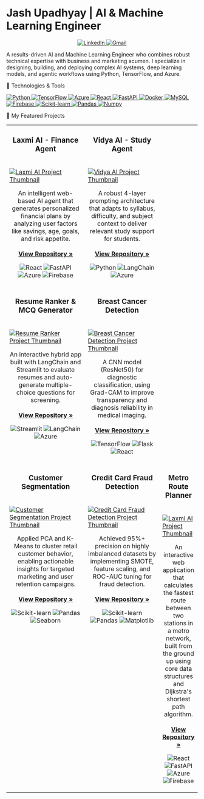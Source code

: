 <h1>Jash Upadhyay | AI & Machine Learning Engineer</h1>
<p align="center">
<a href="https://www.linkedin.com/in/jashupadhyay-ai/" target="_blank">
<img src="https://img.shields.io/badge/LinkedIn-0077B5?style=for-the-badge&logo=linkedin&logoColor=white" alt="LinkedIn"/>
</a>
<a href="mailto:jashupadhyay279@gmail.com">
<img src="https://img.shields.io/badge/Gmail-D14836?style=for-the-badge&logo=gmail&logoColor=white" alt="Gmail"/>
</a>
</p>

A results-driven AI and Machine Learning Engineer who combines robust technical expertise with business and marketing acumen. I specialize in designing, building, and deploying complex AI systems, deep learning models, and agentic workflows using Python, TensorFlow, and Azure.

🔧 Technologies & Tools
<p align="left">
<a href="https://www.python.org" target="_blank"> <img src="https://img.shields.io/badge/Python-3776AB?style=for-the-badge&logo=python&logoColor=white" alt="Python"/> </a>
<a href="https://www.tensorflow.org" target="_blank"> <img src="https://img.shields.io/badge/TensorFlow-FF6F00?style=for-the-badge&logo=tensorflow&logoColor=white" alt="TensorFlow"/> </a>
<a href="https://azure.microsoft.com" target="_blank"> <img src="https://img.shields.io/badge/Azure-0078D4?style=for-the-badge&logo=microsoftazure&logoColor=white" alt="Azure"/> </a>
<a href="https://reactjs.org/" target="_blank"> <img src="https://img.shields.io/badge/React-20232A?style=for-the-badge&logo=react&logoColor=61DAFB" alt="React"/> </a>
<a href="https://www.fastapi.tiangolo.com/" target="_blank"> <img src="https://img.shields.io/badge/FastAPI-009688?style=for-the-badge&logo=fastapi&logoColor=white" alt="FastAPI"/> </a>
<a href="https://www.docker.com/" target="_blank"> <img src="https://img.shields.io/badge/Docker-2496ED?style=for-the-badge&logo=docker&logoColor=white" alt="Docker"/> </a>
<a href="https://www.mysql.com/" target="_blank"> <img src="https://img.shields.io/badge/MySQL-4479A1?style=for-the-badge&logo=mysql&logoColor=white" alt="MySQL"/> </a>
<a href="https://firebase.google.com/" target="_blank"> <img src="https://img.shields.io/badge/Firebase-FFCA28?style=for-the-badge&logo=firebase&logoColor=black" alt="Firebase"/> </a>
<a href="https://scikit-learn.org/" target="_blank"> <img src="https://img.shields.io/badge/Scikit--Learn-F7931E?style=for-the-badge&logo=scikit-learn&logoColor=white" alt="Scikit-learn"/> </a>
<a href="https://pandas.pydata.org/" target="_blank"> <img src="https://img.shields.io/badge/Pandas-150458?style=for-the-badge&logo=pandas&logoColor=white" alt="Pandas"/> </a>
<a href="https://numpy.org/" target="_blank"> <img src="https://img.shields.io/badge/Numpy-013243?style=for-the-badge&logo=numpy&logoColor=white" alt="Numpy"/> </a>
</p>

🚀 My Featured Projects
<table width="100%">
<tr>
<td width="50%" valign="top">
<h3 align="center">Laxmi AI - Finance Agent</h3>
<br />
<a href="https://github.com/upadhyay-jash/laxmi-ai" target="_blank">
<img src="https://placehold.co/400x250/1f2937/ffffff?text=Laxmi+AI" alt="Laxmi AI Project Thumbnail">
</a>
<br />
<p align="center">
An intelligent web-based AI agent that generates personalized financial plans by analyzing user factors like savings, age, goals, and risk appetite.
<br /><br />
<a href="https://github.com/upadhyay-jash/laxmi-ai" target="_blank"><strong>View Repository &raquo;</strong></a>
</p>
<p align="center">
<img src="https://img.shields.io/badge/React-20232A?style=for-the-badge&logo=react&logoColor=61DAFB" alt="React"/>
<img src="https://img.shields.io/badge/FastAPI-009688?style=for-the-badge&logo=fastapi&logoColor=white" alt="FastAPI"/>
<img src="https://img.shields.io/badge/Azure-0078D4?style=for-the-badge&logo=microsoftazure&logoColor=white" alt="Azure"/>
<img src="https://img.shields.io/badge/Firebase-FFCA28?style=for-the-badge&logo=firebase&logoColor=black" alt="Firebase"/>
</p>
</td>
<td width="50%" valign="top">
<h3 align="center">Vidya AI - Study Agent</h3>
<br />
<a href="https://github.com/upadhyay-jash/vidya-ai" target="_blank">
<img src="https://placehold.co/400x250/3b82f6/ffffff?text=Vidya+AI" alt="Vidya AI Project Thumbnail">
</a>
<br />
<p align="center">
A robust 4-layer prompting architecture that adapts to syllabus, difficulty, and subject context to deliver relevant study support for students.
<br /><br />
<a href="https://github.com/upadhyay-jash/vidya-ai" target="_blank"><strong>View Repository &raquo;</strong></a>
</p>
<p align="center">
<img src="https://img.shields.io/badge/Python-3776AB?style=for-the-badge&logo=python&logoColor=white" alt="Python"/>
<img src="https://img.shields.io/badge/LangChain-FFFFFF?style=for-the-badge&logo=langchain&logoColor=black" alt="LangChain"/>
<img src="https://img.shields.io/badge/Azure-0078D4?style=for-the-badge&logo=microsoftazure&logoColor=white" alt="Azure"/>
</p>
</td>
</tr>
<tr>
<td width="50%" valign="top">
<h3 align="center">Resume Ranker & MCQ Generator</h3>
<br />
<a href="https://github.com/upadhyay-jash/resume-ranker" target="_blank">
<img src="https://placehold.co/400x250/10b981/ffffff?text=Resume+Ranker" alt="Resume Ranker Project Thumbnail">
</a>
<br />
<p align="center">
An interactive hybrid app built with LangChain and Streamlit to evaluate resumes and auto-generate multiple-choice questions for screening.
<br /><br />
<a href="https://github.com/upadhyay-jash/resume-ranker" target="_blank"><strong>View Repository &raquo;</strong></a>
</p>
<p align="center">
<img src="https://img.shields.io/badge/Streamlit-FF4B4B?style=for-the-badge&logo=streamlit&logoColor=white" alt="Streamlit"/>
<img src="https://img.shields.io/badge/LangChain-FFFFFF?style=for-the-badge&logo=langchain&logoColor=black" alt="LangChain"/>
<img src="https://img.shields.io/badge/Azure-0078D4?style=for-the-badge&logo=microsoftazure&logoColor=white" alt="Azure"/>
</p>
</td>
<td width="50%" valign="top">
<h3 align="center">Breast Cancer Detection</h3>
<br />
<a href="https://github.com/upadhyay-jash/cancer-detection" target="_blank">
<img src="https://placehold.co/400x250/ec4899/ffffff?text=Cancer+Detection" alt="Breast Cancer Detection Project Thumbnail">
</a>
<br />
<p align="center">
A CNN model (ResNet50) for diagnostic classification, using Grad-CAM to improve transparency and diagnosis reliability in medical imaging.
<br /><br />
<a href="https://github.com/upadhyay-jash/early-breast-cancer-detection" target="_blank"><strong>View Repository &raquo;</strong></a>
</p>
<p align="center">
<img src="https://img.shields.io/badge/TensorFlow-FF6F00?style=for-the-badge&logo=tensorflow&logoColor=white" alt="TensorFlow"/>
<img src="https://img.shields.io/badge/Flask-000000?style=for-the-badge&logo=flask&logoColor=white" alt="Flask"/>
<img src="https://img.shields.io/badge/React-20232A?style=for-the-badge&logo=react&logoColor=61DAFB" alt="React"/>
</p>
</td>
<!-- Row 3 -->
<tr>
<td width="50%" valign="top">
<h3 align="center">Customer Segmentation</h3>
<br />
<a href="https://github.com/upadhyay-jash/customer-segmentation-in-retail" target="_blank">
<img src="https://placehold.co/400x250/f59e0b/ffffff?text=Customer+Segmentation" alt="Customer Segmentation Project Thumbnail">
</a>
<br />
<p align="center">
Applied PCA and K-Means to cluster retail customer behavior, enabling actionable insights for targeted marketing and user retention campaigns.
<br /><br />
<a href="https://github.com/upadhyay-jash/customer-segmentation-in-retail" target="_blank"><strong>View Repository &raquo;</strong></a>
</p>
<p align="center">
<img src="https://img.shields.io/badge/Scikit--Learn-F7931E?style=for-the-badge&logo=scikit-learn&logoColor=white" alt="Scikit-learn"/>
<img src="https://img.shields.io/badge/Pandas-150458?style=for-the-badge&logo=pandas&logoColor=white" alt="Pandas"/>
<img src="https://img.shields.io/badge/Seaborn-3670A0?style=for-the-badge&logo=seaborn&logoColor=white" alt="Seaborn"/>
</p>
</td>
<td width="50%" valign="top">
<h3 align="center">Credit Card Fraud Detection</h3>
<br />
<a href="https://github.com/upadhyay-jash/credit-card-fraud-detection" target="_blank">
<img src="https://placehold.co/400x250/ef4444/ffffff?text=Fraud+Detection" alt="Credit Card Fraud Detection Project Thumbnail">
</a>
<br />
<p align="center">
Achieved 95%+ precision on highly imbalanced datasets by implementing SMOTE, feature scaling, and ROC-AUC tuning for fraud detection.
<br /><br />
<a href="https://github.com/upadhyay-jash/credit-card-fraud-detection" target="_blank"><strong>View Repository &raquo;</strong></a>
</p>
<p align="center">
<img src="https://img.shields.io/badge/Scikit--Learn-F7931E?style=for-the-badge&logo=scikit-learn&logoColor=white" alt="Scikit-learn"/>
<img src="https://img.shields.io/badge/Pandas-150458?style=for-the-badge&logo=pandas&logoColor=white" alt="Pandas"/>
<img src="https://img.shields.io/badge/Matplotlib-3776AB?style=for-the-badge&logo=matplotlib&logoColor=white" alt="Matplotlib"/>
</p>
</td>
  <td width="50%" valign="top">
<h3 align="center">Metro Route Planner</h3>
<br />
<a href="https://github.com/upadhyay-jash/laxmi-ai" target="_blank">
<img src="https://placehold.co/400x250/1f2937/ffffff?text=Laxmi+AI" alt="Laxmi AI Project Thumbnail">
</a>
<br />
<p align="center">
An interactive web application that calculates the fastest route between two stations in a metro network, built from the ground up using core data structures and Dijkstra's shortest path algorithm.
<br /><br />
<a href="https://github.com/upadhyay-jash/metro-planner" target="_blank"><strong>View Repository &raquo;</strong></a>
</p>
<p align="center">
<img src="https://img.shields.io/badge/React-20232A?style=for-the-badge&logo=react&logoColor=61DAFB" alt="React"/>
<img src="https://img.shields.io/badge/FastAPI-009688?style=for-the-badge&logo=fastapi&logoColor=white" alt="FastAPI"/>
<img src="https://img.shields.io/badge/Azure-0078D4?style=for-the-badge&logo=microsoftazure&logoColor=white" alt="Azure"/>
<img src="https://img.shields.io/badge/Firebase-FFCA28?style=for-the-badge&logo=firebase&logoColor=black" alt="Firebase"/>
</p>
</tr>
</table>
